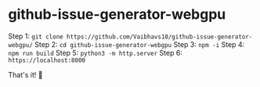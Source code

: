 # github-issue-generator-webgpu

Step 1: `git clone https://github.com/Vaibhavs10/github-issue-generator-webgpu/`
Step 2: `cd github-issue-generator-webgpu`
Step 3: `npm -i`
Step 4: `npm run build`
Step 5: `python3 -m http.server`
Step 6: `https://localhost:8000`

That's it! 🍾
